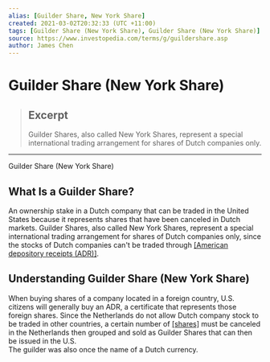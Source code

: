 ```yaml
---
alias: [Guilder Share, New York Share]
created: 2021-03-02T20:32:33 (UTC +11:00)
tags: [Guilder Share (New York Share), Guilder Share (New York Share)]
source: https://www.investopedia.com/terms/g/guildershare.asp
author: James Chen
---
```


# Guilder Share (New York Share)

> ## Excerpt
> Guilder Shares, also called New York Shares, represent a special international trading arrangement for shares of Dutch companies only.

---

Guilder Share (New York Share)
## What Is a Guilder Share?

An ownership stake in a Dutch company that can be traded in the United States because it represents shares that have been canceled in Dutch markets. Guilder Shares, also called New York Shares, represent a special international trading arrangement for shares of Dutch companies only, since the stocks of Dutch companies can't be traded through [[American depository receipts (ADR)]](https://www.investopedia.com/terms/a/adr.asp).

## Understanding Guilder Share (New York Share)

When buying shares of a company located in a foreign country, U.S. citizens will generally buy an ADR, a certificate that represents those foreign shares. Since the Netherlands do not allow Dutch company stock to be traded in other countries, a certain number of [[shares]](https://www.investopedia.com/terms/s/shares.asp) must be canceled in the Netherlands then grouped and sold as Guilder Shares that can then be issued in the U.S.  
The guilder was also once the name of a Dutch currency.
